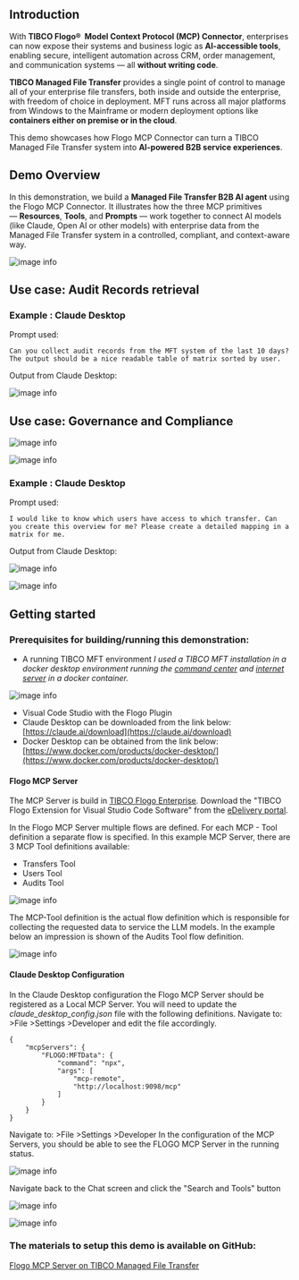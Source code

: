 
## Introduction

With **TIBCO Flogo®  Model Context Protocol (MCP) Connector**, enterprises can now expose their systems and business logic as **AI-accessible tools**, enabling secure, intelligent automation across CRM, order management, and communication systems — all **without writing code**.  

**TIBCO Managed File Transfer** provides a single point of control to manage all of your enterprise file transfers, both inside and outside the enterprise, with freedom of choice in deployment. MFT runs across all major platforms from Windows to the Mainframe or modern deployment options like **containers either on premise or in the cloud**.

This demo showcases how Flogo MCP Connector can turn a TIBCO Managed File Transfer system into **AI-powered B2B service experiences**.

## Demo Overview

In this demonstration, we build a **Managed File Transfer B2B AI agent** using the Flogo MCP Connector. It illustrates how the three MCP primitives — **Resources**, **Tools**, and **Prompts** — work together to connect AI models (like Claude, Open AI or other models) with enterprise data from the Managed File Transfer system in a controlled, compliant, and context-aware way.


![image info](images/FLOGO_MCP_MFT/MCP-Server-for-Flogo-Overview.png)


## Use case: Audit Records retrieval

### Example : Claude Desktop

Prompt used:
```
Can you collect audit records from the MFT system of the last 10 days? The output should be a nice readable table of matrix sorted by user.
```

Output from Claude Desktop:

![image info](images/FLOGO_MCP_MFT/Claude_AuditResult.png)


## Use case: Governance and Compliance


![image info](images/FLOGO_MCP_MFT/MFT_CC_Users.png)


![image info](images/FLOGO_MCP_MFT/MFT_CC_transfers.png)


### Example : Claude Desktop

Prompt used:
```
I would like to know which users have access to which transfer. Can you create this overview for me? Please create a detailed mapping in a matrix for me.
```

Output from Claude Desktop:


![image info](images/FLOGO_MCP_MFT/Claude_auditResult1.png)


![image info](images/FLOGO_MCP_MFT/ExcelResult_Claude.png)


## Getting started

### Prerequisites for building/running this demonstration:
- A running TIBCO MFT environment 
*I used a TIBCO MFT installation in a docker desktop environment running the [command center](https://docs.tibco.com/products/tibco-managed-file-transfer-command-center-8-6-0) and [internet server](https://docs.tibco.com/products/tibco-managed-file-transfer-internet-server) in a docker container.*

![image info](images/FLOGO_MCP_MFT/DockerDesktop.png)
- Visual Code Studio with the Flogo Plugin
- Claude Desktop can be downloaded from the link below:  
   [https://claude.ai/download](https://claude.ai/download)
- Docker Desktop can be obtained from the link below:  
   [https://www.docker.com/products/docker-desktop/](https://www.docker.com/products/docker-desktop/)

#### Flogo MCP Server

The MCP Server is build in [TIBCO Flogo Enterprise](https://docs.tibco.com/products/tibco-flogo-enterprise).  Download the "TIBCO Flogo Extension for Visual Studio Code Software" from the [eDelivery portal](https://www.tibco.com/downloads/11810/secure/download-11810).

In the Flogo MCP Server multiple flows are defined. For each MCP - Tool definition a separate flow is specified. In this example MCP Server, there are 3 MCP Tool definitions available:
- Transfers Tool
- Users Tool
- Audits Tool

![image info](images/FLOGO_MCP_MFT/FLOGO_MCP1.png)

The MCP-Tool definition is the actual flow definition which is responsible for collecting the requested data to service the LLM models. In the example below an impression is shown of the Audits Tool flow definition. 

![image info](images/FLOGO_MCP_MFT/FLOGO_MCP2.png)


#### Claude Desktop Configuration

In the Claude Desktop configuration the Flogo MCP Server should be registered as a Local MCP Server. You will need to update the *claude_desktop_config.json* file with the following definitions.
Navigate to: >File >Settings >Developer and edit the file accordingly.

```
{
    "mcpServers": {
        "FLOGO:MFTData": {
            "command": "npx",
            "args": [
                "mcp-remote",
                "http://localhost:9098/mcp"
            ]
        }
    }
}

```


Navigate to: >File >Settings >Developer
In the configuration of the MCP Servers, you should be able to see the FLOGO MCP Server in the running status.

![image info](images/FLOGO_MCP_MFT/Claude_CFG3.png)


Navigate back to the Chat screen and click the "Search and Tools" button


![image info](images/FLOGO_MCP_MFT/Claude_CFG1.png)


![image info](images/FLOGO_MCP_MFT/Claude_CFG2.png)


### The materials to setup this demo is available on GitHub:  
[Flogo MCP Server on TIBCO Managed File Transfer](https://github.com/TIBCOSoftware/flogo-enterprise-hub/blob/master/demos/flogo_mcp_mft/README.md)


